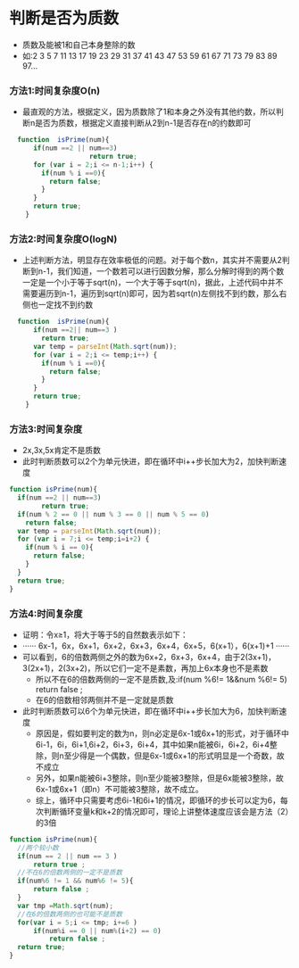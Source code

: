 # 判断是否为质数
* 质数及能被1和自己本身整除的数
* 如:2 3 5 7 11 13 17 19 23 29 31 37 41 43 47 53 59 61 67 71 73 79 83 89 97...
### 方法1:时间复杂度O(n)
* 最直观的方法，根据定义，因为质数除了1和本身之外没有其他约数，所以判断n是否为质数，根据定义直接判断从2到n-1是否存在n的约数即可
```js
  function  isPrime(num){
      if(num ==2 || num==3)
      				return true;
      for (var i = 2;i <= n-1;i++) {
        if(num % i ==0){
          return false;
        }
      }
      return true;
    }
```
### 方法2:时间复杂度O(logN)
* 上述判断方法，明显存在效率极低的问题。对于每个数n，其实并不需要从2判断到n-1，我们知道，一个数若可以进行因数分解，那么分解时得到的两个数一定是一个小于等于sqrt(n)，一个大于等于sqrt(n)，据此，上述代码中并不需要遍历到n-1，遍历到sqrt(n)即可，因为若sqrt(n)左侧找不到约数，那么右侧也一定找不到约数
```js
  function  isPrime(num){      
      if(num ==2|| num==3 )
        return true;
      var temp = parseInt(Math.sqrt(num));
      for (var i = 2;i <= temp;i++) {
        if(num % i ==0){
          return false;
        }
      }
      return true;
    }
```
### 方法3:时间复杂度
* 2x,3x,5x肯定不是质数
* 此时判断质数可以2个为单元快进，即在循环中i++步长加大为2，加快判断速度
```js
function isPrime(num){
  if(num ==2 || num==3)
        return true;
  if(num % 2 == 0 || num % 3 == 0 || num % 5 == 0)
    return false;				
  var temp = parseInt(Math.sqrt(num));
  for (var i = 7;i <= temp;i=i+2) {
    if(num % i == 0){
      return false;
    }
  }
  return true;
}		
```
### 方法4:时间复杂度
* 证明：令x≥1，将大于等于5的自然数表示如下：
* ······ 6x-1，6x，6x+1，6x+2，6x+3，6x+4，6x+5，6(x+1），6(x+1)+1 ······
* 可以看到，6的倍数两侧之外的数为6x+2，6x+3，6x+4，由于2(3x+1)，3(2x+1)，2(3x+2)，所以它们一定不是素数，再加上6x本身也不是素数
  * 所以不在6的倍数两侧的一定不是质数,及:if(num %6!= 1&&num %6!= 5) return false ;
  * 在6的倍数相邻两侧并不是一定就是质数
* 此时判断质数可以6个为单元快进，即在循环中i++步长加大为6，加快判断速度
  * 原因是，假如要判定的数为n，则n必定是6x-1或6x+1的形式，对于循环中6i-1，6i，6i+1,6i+2，6i+3，6i+4，其中如果n能被6i，6i+2，6i+4整除，则n至少得是一个偶数，但是6x-1或6x+1的形式明显是一个奇数，故不成立
  * 另外，如果n能被6i+3整除，则n至少能被3整除，但是6x能被3整除，故6x-1或6x+1（即n）不可能被3整除，故不成立。
  * 综上，循环中只需要考虑6i-1和6i+1的情况，即循环的步长可以定为6，每次判断循环变量k和k+2的情况即可，理论上讲整体速度应该会是方法（2）的3倍
```js
function isPrime(num){
  //两个较小数
  if(num == 2 || num == 3 )
      return true ;
  //不在6的倍数两侧的一定不是质数
  if(num%6 != 1 && num%6 != 5){
      return false ;
  }    
  var tmp =Math.sqrt(num);
  //在6的倍数两侧的也可能不是质数
  for(var i = 5;i <= tmp; i+=6 )
      if(num%i == 0 || num%(i+2) == 0)
          return false ;                 
  return true;
}
```
